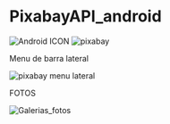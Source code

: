 # PixabayAPI_android
![Android ICON](https://es.wikipedia.org/wiki/Android#/media/Archivo:Android_logo_2019_(stacked).svg)
![pixabay](https://user-images.githubusercontent.com/33204630/127061064-a547d102-e771-44fb-8792-add8b434675f.PNG)

Menu de barra lateral

![pixabay menu lateral](https://user-images.githubusercontent.com/33204630/127061072-38bd2b41-db2c-47c0-b92e-e2ab8411c04e.PNG)

FOTOS

![Galerias_fotos](https://user-images.githubusercontent.com/33204630/127061076-8e839740-da3a-4add-bec1-1afd5197cbbd.PNG)
